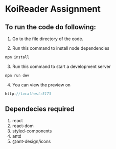 # KoiReader Assignment

## To run the code do following:

1. Go to the file directory of the code.

2. Run this command to install node dependencies

```js
npm install
```

3. Run this command to start a development server

```js
npm run dev
```

4. You can view the preview on

```js
http://localhost:5173
```

## Dependecies required

1. react
2. react-dom
3. styled-components
4. antd
5. @ant-design/icons
